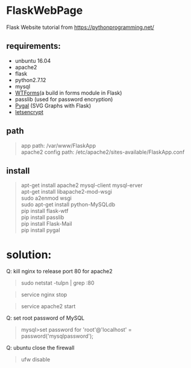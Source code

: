 # FlaskWebPage
Flask Website tutorial from https://pythonprogramming.net/

## requirements:
* unbuntu 16.04    
* apache2
* flask
* python2.7.12
* mysql 
* [WTForms](https://flask-wtf.readthedocs.io/en/stable/)(a build in forms module in Flask)
* passlib (used for password encryption)
* [Pygal](http://www.pygal.org/en/stable/) (SVG Graphs with Flask)
* [letsencrypt](https://letsencrypt.org/) 

## path
> app path: /var/www/FlaskApp    
> apache2 config path: /etc/apache2/sites-available/FlaskApp.conf

## install
> apt-get install apache2 mysql-client mysql-erver    
> apt-get install libapache2-mod-wsgi    
> sudo a2enmod wsgi    
> sudo apt-get install python-MySQLdb    
> pip install flask-wtf    
> pip install passlib    
> pip install Flask-Mail    
> pip install pygal

# solution:
Q: kill nginx to release port 80 for apache2
> sudo netstat -tulpn | grep :80

> service nginx stop

> service apache2 start

Q: set root password of MySQL
> mysql>set password for 'root'@'localhost' = password('mysqlpassword');

Q: ubuntu close the firewall
> ufw disable



